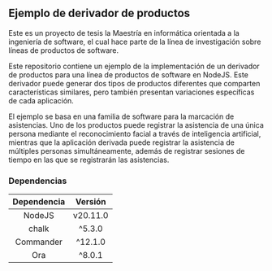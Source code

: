 ## Ejemplo de derivador de productos

Este es un proyecto de tesis la Maestría en informática orientada a la ingeniería de software, el cual hace parte de la línea de investigación sobre líneas de productos de software.

Este repositorio contiene un ejemplo de la implementación de un derivador de productos para una línea de productos de software en NodeJS. Este derivador puede generar dos tipos de productos diferentes que comparten características similares, pero también presentan variaciones específicas de cada aplicación.

El ejemplo se basa en una familia de software para la marcación de asistencias. Uno de los productos puede registrar la asistencia de una única persona mediante el reconocimiento facial a través de inteligencia artificial, mientras que la aplicación derivada puede registrar la asistencia de múltiples personas simultáneamente, además de registrar sesiones de tiempo en las que se registrarán las asistencias.

### Dependencias

| Dependencia | Versión |
|:-----------:|:-------:|
|NodeJS       |v20.11.0 |
|chalk        |^5.3.0   |
|Commander    |^12.1.0  |
|Ora          |^8.0.1   |

